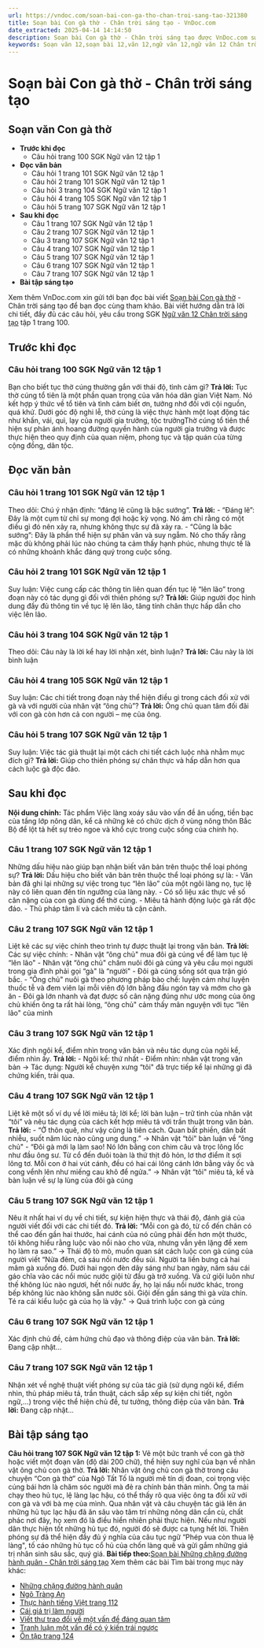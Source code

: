 ```yaml
---
url: https://vndoc.com/soan-bai-con-ga-tho-chan-troi-sang-tao-321380
title: Soạn bài Con gà thờ - Chân trời sáng tạo - VnDoc.com
date_extracted: 2025-04-14 14:14:50
description: Soạn bài Con gà thờ - Chân trời sáng tạo được VnDoc.com sưu tầm và xin gửi tới bạn đọc cùng tham khảo nhé.
keywords: Soạn văn 12,soạn bài 12,văn 12,ngữ văn 12,ngữ văn 12 Chân trời sáng tạo,soạn ngữ văn 12,giải ngữ văn 12,soạn văn 12 Chân trời sáng tạo,soạn văn 12 Chân trời sáng tạo ngắn nhất,soạn văn 12 tập 1 trang 100 Chân trời sáng tạo,Soạn bài Con gà thờ Chân trời sáng tạo,Soạn bài Con gà thờ,Soạn văn Con gà thờ,Con gà thờ,soạn văn 12 tập 1 trang 100
---
```


# Soạn bài Con gà thờ - Chân trời sáng tạo
## Soạn văn Con gà thờ
  * **Trước khi đọc**
    * Câu hỏi trang 100 SGK Ngữ văn 12 tập 1
  * **Đọc văn bản**
    * Câu hỏi 1 trang 101 SGK Ngữ văn 12 tập 1
    * Câu hỏi 2 trang 101 SGK Ngữ văn 12 tập 1
    * Câu hỏi 3 trang 104 SGK Ngữ văn 12 tập 1
    * Câu hỏi 4 trang 105 SGK Ngữ văn 12 tập 1
    * Câu hỏi 5 trang 107 SGK Ngữ văn 12 tập 1
  * **Sau khi đọc**
    * Câu 1 trang 107 SGK Ngữ văn 12 tập 1
    * Câu 2 trang 107 SGK Ngữ văn 12 tập 1
    * Câu 3 trang 107 SGK Ngữ văn 12 tập 1
    * Câu 4 trang 107 SGK Ngữ văn 12 tập 1
    * Câu 5 trang 107 SGK Ngữ văn 12 tập 1
    * Câu 6 trang 107 SGK Ngữ văn 12 tập 1
    * Câu 7 trang 107 SGK Ngữ văn 12 tập 1
  * **Bài tập sáng tạo**

Xem thêm
VnDoc.com xin gửi tới bạn đọc bài viết [Soạn bài Con gà thờ](<https://vndoc.com/soan-bai-con-ga-tho-chan-troi-sang-tao-321380>) \- Chân trời sáng tạo để bạn đọc cùng tham khảo. Bài viết hướng dẫn trả lời chi tiết, đầy đủ các câu hỏi, yêu cầu trong SGK [Ngữ văn 12 Chân trời sáng tạo](<https://vndoc.com/soan-van-12-chan-troi-sang-tao>) tập 1 trang 100.
## Trước khi đọc
### Câu hỏi trang 100 SGK Ngữ văn 12 tập 1
Bạn cho biết tục thờ cúng thường gắn với thái độ, tình cảm gì?
**Trả lời:**
Tục thờ cúng tổ tiên là một phần quan trọng của văn hóa dân gian Việt Nam. Nó kết hợp ý thức về tổ tiên và tình cảm biết ơn, tưởng nhớ đối với cội nguồn, quá khứ. Dưới góc độ nghi lễ, thờ cúng là việc thực hành một loạt động tác như khấn, vái, quì, lạy của người gia trưởng, tộc trưởngThờ cúng tổ tiên thể hiện sự phản ánh hoang đường quyền hành của người gia trưởng và được thực hiện theo quy định của quan niệm, phong tục và tập quán của từng cộng đồng, dân tộc.
## Đọc văn bản
### Câu hỏi 1 trang 101 SGK Ngữ văn 12 tập 1
Theo dõi: Chú ý nhận định: “đáng lẽ cũng là bậc sướng”.
**Trả lời:**
\- “Đáng lẽ”: Đây là một cụm từ chỉ sự mong đợi hoặc kỳ vọng. Nó ám chỉ rằng có một điều gì đó nên xảy ra, nhưng không thực sự đã xảy ra.
\- “Cũng là bậc sướng”: Đây là phần thể hiện sự phân vân và suy ngẫm. Nó cho thấy rằng mặc dù không phải lúc nào chúng ta cảm thấy hạnh phúc, nhưng thực tế là có những khoảnh khắc đáng quý trong cuộc sống.
### Câu hỏi 2 trang 101 SGK Ngữ văn 12 tập 1
Suy luận: Việc cung cấp các thông tin liên quan đến tục lệ “lên lão” trong đoạn này có tác dụng gì đối với thiên phóng sự?
**Trả lời:**
Giúp người đọc hình dung đầy đủ thông tin về tục lệ lên lão, tăng tính chân thực hấp dẫn cho việc lên lão.
### Câu hỏi 3 trang 104 SGK Ngữ văn 12 tập 1
Theo dõi: Câu này là lời kể hay lời nhận xét, bình luận?
**Trả lời:**
Câu này là lời bình luận
### Câu hỏi 4 trang 105 SGK Ngữ văn 12 tập 1
Suy luận: Các chi tiết trong đoạn này thể hiện điều gì trong cách đối xử với gà và với người của nhân vật “ông chủ”?
**Trả lời:**
Ông chủ quan tâm đối đãi với con gà còn hơn cả con người – mẹ của ông.
### Câu hỏi 5 trang 107 SGK Ngữ văn 12 tập 1
Suy luận: Việc tác giả thuật lại một cách chi tiết cách luộc nhà nhằm mục đích gì?
**Trả lời:**
Giúp cho thiên phóng sự chân thực và hấp dẫn hơn qua cách luộc gà độc đáo.
## Sau khi đọc
**Nội dung chính:** Tác phẩm Việc làng xoáy sâu vào vấn đề ăn uống, tiền bạc của tầng lớp nông dân, kể cả những kẻ có chức dịch ở vùng nông thôn Bắc Bộ để lột tả hết sự tréo ngoe và khổ cực trong cuộc sống của chính họ.
### Câu 1 trang 107 SGK Ngữ văn 12 tập 1
Những dấu hiệu nào giúp bạn nhận biết văn bản trên thuộc thể loại phóng sự?
**Trả lời:**
Dấu hiệu cho biết văn bản trên thuộc thể loại phóng sự là:
\- Văn bản đã ghi lại những sự việc trong tục “lên lão” của một ngôi làng nọ, tục lệ này có liên quan đến tín ngưỡng của làng này.
\- Có số liệu xác thực về số cân nặng của con gà dùng để thờ cúng.
\- Miêu tả hành động luộc gà rất độc đáo.
\- Thủ pháp tâm lí và cách miêu tả cận cảnh.
### Câu 2 trang 107 SGK Ngữ văn 12 tập 1
Liệt kê các sự việc chính theo trình tự được thuật lại trong văn bản.
**Trả lời:**
Các sự việc chính:
\- Nhân vật “ông chủ" mua đôi gà cúng về để làm tục lệ “lên lão"
\- Nhân vật “ông chủ" chăm nuôi đôi gà cúng và yêu cầu mọi người trong gia đình phải gọi “gà" là “người"
\- Đôi gà cúng sống sót qua trận gió bắc.
\- “Ông chủ" nuôi gà theo phương pháp bào chế: luyện cám như luyện thuốc tễ và đem viên lại mỗi viên độ lớn bằng đầu ngón tay và mớm cho gà ăn
\- Đôi gà lớn nhanh và đạt được số cân nặng đúng như ước mong của ông chủ khiến ông ta rất hài lòng, “ông chủ" cảm thấy mãn nguyện với tục “lên lão" của mình
### Câu 3 trang 107 SGK Ngữ văn 12 tập 1
Xác định ngôi kể, điểm nhìn trong văn bản và nêu tác dụng của ngôi kể, điểm nhìn ấy.
**Trả lời:**
\- Ngôi kể: thứ nhất
\- Điểm nhìn: nhân vật trong văn bản
→ Tác dụng: Người kể chuyện xưng “tôi" đã trực tiếp kể lại những gì đã chứng kiến, trải qua.
### Câu 4 trang 107 SGK Ngữ văn 12 tập 1
Liệt kê một số ví dụ về lời miêu tả; lời kể; lời bàn luận – trữ tình của nhân vật “tôi” và nêu tác dụng của cách kết hợp miêu tả với trần thuật trong văn bản.
**Trả lời:**
\- “Ở thôn quê, như vậy cũng là tiên cách. Quan bất phiền, dân bất nhiễu, suốt năm lúc nào cũng ung dung.”
→ Nhân vật “tôi" bàn luận về “ông chủ"
\- “Đôi gà mới lạ làm sao\! Nó lớn bằng con chim câu và trọc lông lốc như đầu ông sư. Từ cổ đến đuôi toàn là thứ thịt đỏ hỏn, lơ thơ điểm ít sợi lông tơ. Mỗi con ở hai vút cánh, đều có hai cái lông cánh lớn bằng vảy ốc và cong vểnh lên như miếng cau khô để ngửa.”
→ Nhân vật “tôi" miêu tả, kể và bàn luận về sự lạ lùng của đôi gà cúng
### Câu 5 trang 107 SGK Ngữ văn 12 tập 1
Nêu ít nhất hai ví dụ về chi tiết, sự kiện hiện thực và thái độ, đánh giá của người viết đối với các chi tiết đó.
**Trả lời:**
“Mỗi con gà đó, từ cổ đến chân có thể cao đến gần hai thước, hai cánh của nó cũng phải đến hơn một thước, tôi không hiểu rằng luộc vào nồi nào cho vừa, nhưng vẫn yên lặng để xem họ làm ra sao.”
→ Thái độ tò mò, muốn quan sát cách luộc con gà cúng của người viết
“Nửa đêm, cả sáu nồi nước đều sủi. Người ta liền bưng cả hai mâm gà xuống đó. Dưới hai ngọn đèn dây sáng như ban ngày, năm sáu cái gáo chĩa vào các nồi múc nước giội từ đầu gà trở xuống. Và cứ giội luôn như thế không lúc nào ngươi, hết nồi nước ấy, họ lại nấu nồi nước khác, trong bếp không lúc nào không sẵn nước sôi. Giội đến gần sáng thì gà vừa chín. Té ra cái kiểu luộc gà của họ là vậy."
→ Quá trình luộc con gà cúng
### Câu 6 trang 107 SGK Ngữ văn 12 tập 1
Xác định chủ đề, cảm hứng chủ đạo và thông điệp của văn bản.
**Trả lời:**
Đang cập nhật...
### Câu 7 trang 107 SGK Ngữ văn 12 tập 1
Nhận xét về nghệ thuật viết phóng sự của tác giả \(sử dụng ngôi kể, điểm nhìn, thủ pháp miêu tả, trần thuật, cách sắp xếp sự kiện chi tiết, ngôn ngữ,…\) trong việc thể hiện chủ đề, tư tưởng, thông điệp của văn bản.
**Trả lời:**
Đang cập nhật...
## Bài tập sáng tạo
**Câu hỏi trang 107 SGK Ngữ văn 12 tập 1:** Vẽ một bức tranh về con gà thờ hoặc viết một đoạn văn \(độ dài 200 chữ\), thể hiện suy nghĩ của bạn về nhân vật ông chủ con gà thờ.
**Trả lời:**
Nhân vật ông chủ con gà thờ trong câu chuyện “Con gà thờ” của Ngô Tất Tố là người mê tín dị đoan, coi trọng việc cúng bái hơn là chăm sóc người mà đẻ ra chính bản thân mình. Ông ta mải chạy theo hủ tục, lệ làng lạc hậu, có thể thấy rõ qua việc ông ta đối xử với con gà và với bà mẹ của mình. Qua nhân vật và câu chuyện tác giả lên án những hủ tục lạc hậu đã ăn sâu vào tâm trí những nông dân cần cù, chất phác nơi đây, họ xem đó là điều hiển nhiên phải thực hiện. Nếu như người dân thực hiện tốt những hủ tục đó, người đó sẽ được ca tụng hết lời. Thiên phóng sự đã thể hiện đầy đủ ý nghĩa của câu tục ngữ “Phép vua còn thua lệ làng", tố cáo những hủ tục cổ hủ của chốn làng quê và gửi gắm những giá trị nhân sinh sâu sắc, quý giá.
**Bài tiếp theo:**[Soạn bài Những chặng đường hành quân - Chân trời sáng tạo](<https://vndoc.com/soan-bai-nhung-chang-duong-hanh-quan-chan-troi-sang-tao-321385>)
Xem thêm các bài Tìm bài trong mục này khác:
  * [Những chặng đường hành quân](</soan-bai-nhung-chang-duong-hanh-quan-chan-troi-sang-tao-321385>)
  * [Ngõ Tràng An](</soan-bai-ngo-trang-an-chan-troi-sang-tao-321389>)
  * [Thực hành tiếng Việt trang 112](</soan-bai-thuc-hanh-tieng-viet-trang-112-chan-troi-sang-tao-321431>)
  * [Cái giá trị làm người](</soan-bai-cai-gia-tri-lam-nguoi-chan-troi-sang-tao-321432>)
  * [Viết thư trao đổi về một vấn đề đáng quan tâm](</soan-bai-viet-thu-trao-doi-ve-mot-van-de-dang-quan-tam-chan-troi-sang-tao-321434>)
  * [Tranh luận một vấn đề có ý kiến trái ngược](</soan-bai-tranh-luan-mot-van-de-co-y-kien-trai-nguoc-chan-troi-sang-tao-321438>)
  * [Ôn tập trang 124](</soan-bai-on-tap-trang-124-chan-troi-sang-tao-321440>)

